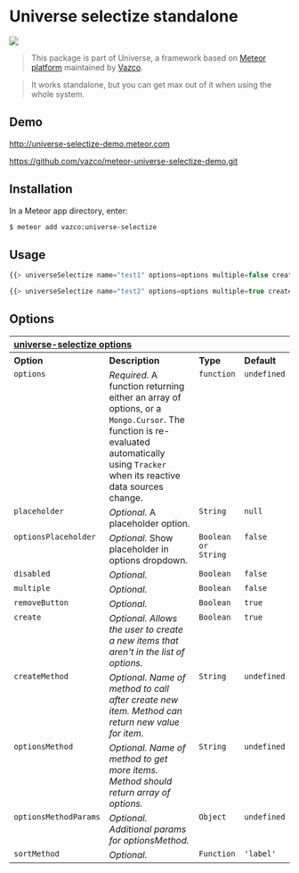 Universe selectize standalone
=========================

<a href="http://unicms.io"><img src="http://unicms.io/banners/standalone.png" /></a>

> This package is part of Universe, a framework based on [Meteor platform](http://meteor.com)
maintained by [Vazco](http://www.vazco.eu).

> It works standalone, but you can get max out of it when using the whole system.

## Demo
http://universe-selectize-demo.meteor.com

https://github.com/vazco/meteor-universe-selectize-demo.git


## Installation

In a Meteor app directory, enter:

```bash
$ meteor add vazco:universe-selectize
```

## Usage

```js
{{> universeSelectize name="test1" options=options multiple=false create=true}}

{{> universeSelectize name="test2" options=options multiple=true create=true remove=true}}
```

## Options



<table width="100%">
	<tr>
		<th valign="top" colspan="4" align="left"><a href="#general" name="general">universe-selectize options</a></th>
	</tr>
	<tr>
		<th valign="top" width="120px" align="left">Option</th>
		<th valign="top" align="left">Description</th>
		<th valign="top" width="60px" align="left">Type</th>
		<th valign="top" width="60px" align="left">Default</th>
	</tr>
	<tr>
		<td valign="top"><code>options</code></td>
		<td valign="top"><i>Required.</i> A function returning either an array of options, or a <code>Mongo.Cursor</code>. The function is re-evaluated automatically using <code>Tracker</code> when its reactive data sources change.</td>
		<td valign="top"><code>function</code></td>
		<td valign="top"><code>undefined</code></td>
	</tr>
	<tr>
        <td valign="top"><code>placeholder</code></td>
        <td valign="top"><i>Optional.</i> A placeholder option.</td>
        <td valign="top"><code>String</code></td>
        <td valign="top"><code>null</code></td>
    </tr>
    <tr>
        <td valign="top"><code>optionsPlaceholder</code></td>
        <td valign="top"><i>Optional.</i> Show placeholder in options dropdown.</td>
        <td valign="top"><code>Boolean or String</code></td>
        <td valign="top"><code>false</code></td>
    </tr>
	<tr>
        <td valign="top"><code>disabled</code></td>
        <td valign="top"><i>Optional.</i></td>
        <td valign="top"><code>Boolean</code></td>
        <td valign="top"><code>false</code></td>
    </tr>
	<tr>
		<td valign="top"><code>multiple</code></td>
		<td valign="top"><i>Optional.</i> </td>
		<td valign="top"><code>Boolean</code></td>
		<td valign="top"><code>false</code></td>
	</tr>
	<tr>
        <td valign="top"><code>removeButton</code></td>
        <td valign="top"><i>Optional.</i> </td>
        <td valign="top"><code>Boolean</code></td>
        <td valign="top"><code>true</code></td>
    </tr>
    <tr>
        <td valign="top"><code>create</code></td>
        <td valign="top"><i>Optional. Allows the user to create a new items that aren't in the list of options.</i> </td>
        <td valign="top"><code>Boolean</code></td>
        <td valign="top"><code>true</code></td>
    </tr>
    <tr>
        <td valign="top"><code>createMethod</code></td>
        <td valign="top"><i>Optional. Name of method to call after create new item. Method can return new value for item.</i> </td>
        <td valign="top"><code>String</code></td>
        <td valign="top"><code>undefined</code></td>
    </tr>
    <tr>
        <td valign="top"><code>optionsMethod</code></td>
        <td valign="top"><i>Optional. Name of method to get more items. Method should return array of options.</i> </td>
        <td valign="top"><code>String</code></td>
        <td valign="top"><code>undefined</code></td>
    </tr>
    <tr>
        <td valign="top"><code>optionsMethodParams</code></td>
        <td valign="top"><i>Optional. Additional params for optionsMethod.</i> </td>
        <td valign="top"><code>Object</code></td>
        <td valign="top"><code>undefined</code></td>
    </tr>
    <tr>
        <td valign="top"><code>sortMethod</code></td>
        <td valign="top"><i>Optional.</i> </td>
        <td valign="top"><code>Function</code></td>
        <td valign="top"><code>'label'</code></td>
    </tr>
</table>
